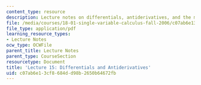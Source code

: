 ```yaml
---
content_type: resource
description: Lecture notes on differentials, antiderivatives, and the method of substitution.
file: /media/courses/18-01-single-variable-calculus-fall-2006/c07ab6e13cf8684dd98b2650b64672fb_lec15.pdf
file_type: application/pdf
learning_resource_types:
- Lecture Notes
ocw_type: OCWFile
parent_title: Lecture Notes
parent_type: CourseSection
resourcetype: Document
title: 'Lecture 15: Differentials and Antiderivatives'
uid: c07ab6e1-3cf8-684d-d98b-2650b64672fb
---
```

